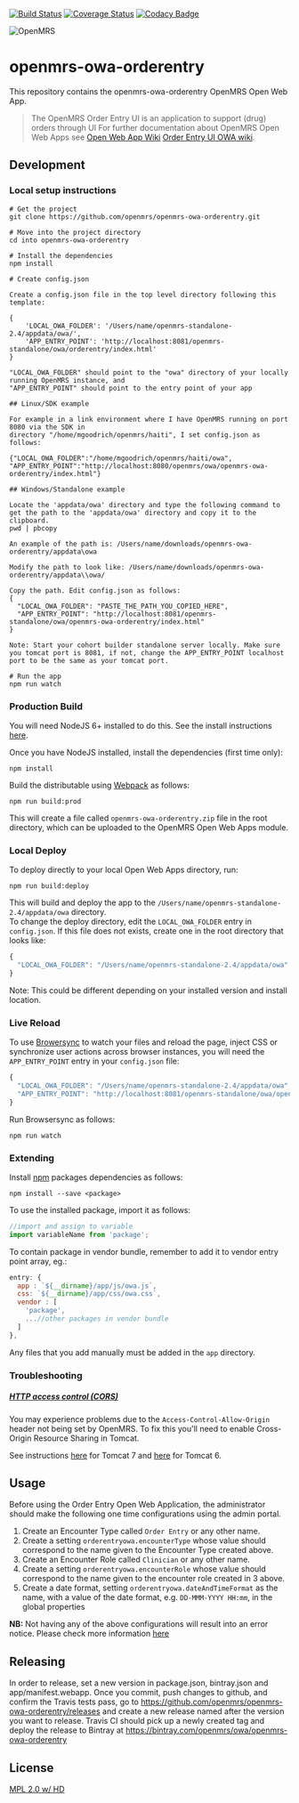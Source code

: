 [![Build Status](https://travis-ci.org/openmrs/openmrs-owa-orderentry.svg?branch=master)](https://travis-ci.org/openmrs/openmrs-owa-orderentry)
[![Coverage Status](https://coveralls.io/repos/github/openmrs/openmrs-owa-orderentry/badge.svg?branch=master)](https://coveralls.io/github/openmrs/openmrs-owa-orderentry?branch=master)
[![Codacy Badge](https://api.codacy.com/project/badge/Grade/0ca12a1ce3d64c76a84924e186ea4893)](https://www.codacy.com/app/openmrs/openmrs-owa-orderentry?utm_source=github.com&amp;utm_medium=referral&amp;utm_content=openmrs/openmrs-owa-orderentry&amp;utm_campaign=Badge_Grade)

<img src="https://cloud.githubusercontent.com/assets/668093/12567089/0ac42774-c372-11e5-97eb-00baf0fccc37.jpg" alt="OpenMRS"/>

# openmrs-owa-orderentry

This repository contains the openmrs-owa-orderentry OpenMRS Open Web App.

> The OpenMRS Order Entry UI is an application to support (drug) orders through UI
For further documentation about OpenMRS Open Web Apps see
[Open Web App Wiki](https://wiki.openmrs.org/display/docs/Open+Web+Apps+Module)
[Order Entry UI OWA wiki](https://wiki.openmrs.org/display/projects/Order+Entry+UI+End+User+Guide?src=contextnavchildmode).

## Development

### Local setup instructions
```
# Get the project
git clone https://github.com/openmrs/openmrs-owa-orderentry.git

# Move into the project directory
cd into openmrs-owa-orderentry

# Install the dependencies
npm install

# Create config.json

Create a config.json file in the top level directory following this template:

{
    'LOCAL_OWA_FOLDER': '/Users/name/openmrs-standalone-2.4/appdata/owa/',
    'APP_ENTRY_POINT': 'http://localhost:8081/openmrs-standalone/owa/orderentry/index.html'
}

"LOCAL_OWA_FOLDER" should point to the "owa" directory of your locally running OpenMRS instance, and
"APP_ENTRY_POINT" should point to the entry point of your app

## Linux/SDK example

For example in a link environment where I have OpenMRS running on port 8080 via the SDK in
directory "/home/mgoodrich/openmrs/haiti", I set config.json as follows:

{"LOCAL_OWA_FOLDER":"/home/mgoodrich/openmrs/haiti/owa",
"APP_ENTRY_POINT":"http://localhost:8080/openmrs/owa/openmrs-owa-orderentry/index.html"}

## Windows/Standalone example

Locate the 'appdata/owa' directory and type the following command to get the path to the 'appdata/owa' directory and copy it to the clipboard.
pwd | pbcopy

An example of the path is: /Users/name/downloads/openmrs-owa-orderentry/appdata\owa

Modify the path to look like: /Users/name/downloads/openmrs-owa-orderentry/appdata\\owa/

Copy the path. Edit config.json as follows:
{
  "LOCAL_OWA_FOLDER": "PASTE_THE_PATH_YOU_COPIED_HERE",
  "APP_ENTRY_POINT": "http://localhost:8081/openmrs-standalone/owa/openmrs-owa-orderentry/index.html"
}

Note: Start your cohort builder standalone server locally. Make sure you tomcat port is 8081, if not, change the APP_ENTRY_POINT localhost port to be the same as your tomcat port.

# Run the app
npm run watch
```
### Production Build

You will need NodeJS 6+ installed to do this. See the install instructions [here](https://nodejs.org/en/download/package-manager/).

Once you have NodeJS installed, install the dependencies (first time only):

```
npm install
```

Build the distributable using [Webpack](https://webpack.github.io/) as follows:

````
npm run build:prod
````

This will create a file called `openmrs-owa-orderentry.zip` file in the root directory,
which can be uploaded to the OpenMRS Open Web Apps module.

### Local Deploy

To deploy directly to your local Open Web Apps directory, run:

````
npm run build:deploy
````

This will build and deploy the app to the `/Users/name/openmrs-standalone-2.4/appdata/owa` directory.  
To change the deploy directory, edit the `LOCAL_OWA_FOLDER` entry in `config.json`. 
If this file does not exists, create one in the root directory that looks like:

```js
{
  "LOCAL_OWA_FOLDER": "/Users/name/openmrs-standalone-2.4/appdata/owa"
}
```
Note: This could be different depending on your installed version and install location.

### Live Reload

To use [Browersync](https://www.browsersync.io/) to watch your files and reload
the page, inject CSS or synchronize user actions across browser instances, you will need the `APP_ENTRY_POINT` entry in your `config.json` file:

```js
{
  "LOCAL_OWA_FOLDER": "/Users/name/openmrs-standalone-2.4/appdata/owa",
  "APP_ENTRY_POINT": "http://localhost:8081/openmrs-standalone/owa/openmrs-owa-orderentry/index.html"
}
```
Run Browsersync as follows:

```
npm run watch
```

### Extending

Install [npm](http://npmjs.com/) packages dependencies as follows:

````
npm install --save <package>
````

To use the installed package, import it as follows:

````js
//import and assign to variable
import variableName from 'package';
````

To contain package in vendor bundle, remember to add it to vendor entry point array, eg.:

````js
entry: {
  app : `${__dirname}/app/js/owa.js`,
  css: `${__dirname}/app/css/owa.css`,
  vendor : [
    'package',
    ...//other packages in vendor bundle
  ]
},
````

Any files that you add manually must be added in the `app` directory.

### Troubleshooting

##### [HTTP access control (CORS)](https://developer.mozilla.org/en-US/docs/Web/HTTP/Access_control_CORS)

You may experience problems due to the `Access-Control-Allow-Origin` header not
being set by OpenMRS. To fix this you'll need to enable Cross-Origin Resource
Sharing in Tomcat.

See instructions [here](http://enable-cors.org/server_tomcat.html) for Tomcat 7 and [here](https://www.dforge.net/2013/09/16/enabling-cors-on-apache-tomcat-6/) for Tomcat 6.

## Usage
Before using the Order Entry Open Web Application, the administrator should make the following one time configurations using the admin portal.
1. Create an Encounter Type called `Order Entry` or any other name.
2. Create a setting `orderentryowa.encounterType` whose value should correspond to the name given to the Encounter Type created above.
3. Create an Encounter Role called `Clinician` or any other name.
4. Create a setting `orderentryowa.encounterRole` whose value should correspond to the name given to the encounter role created in 3 above.
5. Create a date format, setting `orderentryowa.dateAndTimeFormat` as the name, with a value of the date format, e.g. `DD-MMM-YYYY HH:mm`, in the global properties

**NB:** Not having any of the above configurations will result into an error notice. Please check more information [here](https://wiki.openmrs.org/display/projects/Order+Entry+UI+Administrator+Guide)

## Releasing

In order to release, set a new version in package.json, bintray.json and app/manifest.webapp. Once you commit, push changes to github, and confirm the Travis tests pass, go to https://github.com/openmrs/openmrs-owa-orderentry/releases and create a new release named after the version you want to release. Travis CI should pick up a newly created tag and deploy the release to Bintray at https://bintray.com/openmrs/owa/openmrs-owa-orderentry

## License

[MPL 2.0 w/ HD](http://openmrs.org/license/)
